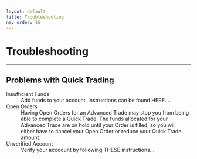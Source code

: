 ```yaml
---
layout: default
title: Troubleshooting
nav_order: 16
---
```


# Troubleshooting

***

## Problems with Quick Trading

<dl>
  <dt>Insufficient Funds</dt>
  <dd>Add funds to your account. Instructions can be found HERE.... </dd>
  <dt>Open Orders</dt>
  <dd>Having Open Orders for an Advanced Trade may stop you from being able to complete a Quick Trade. The funds allocated for your Advanced Trade are on hold until your Order is filled, so you will either have to cancel your Open Order or reduce your Quick Trade amount.</dd>
  <dt>Unverified Account</dt>
  <dd>Verify your accoount by following THESE instructions...</dd>
 </dl>

